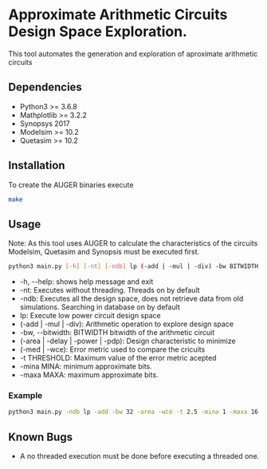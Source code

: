 # Approximate Arithmetic Circuits Design Space Exploration.

This tool automates the generation and exploration of aproximate arithmetic circuits

## Dependencies

* Python3 >= 3.6.8
* Mathplotlib >= 3.2.2
* Synopsys 2017
* Modelsim >= 10.2
* Quetasim >= 10.2

## Installation

To create the AUGER binaries execute

```bash
make
```

## Usage

Note: As this tool uses AUGER to calculate the characteristics of the circuits Modelsim, Quetasim and Synopsis must be executed first.

```bash
python3 main.py [-h] [-nt] [-ndb] lp (-add | -mul | -div) -bw BITWIDTH (-area | -delay | -power | -pdp) (-med | -wce) [-t THRESHOLD] [-mina MINA] [-maxa MAXA]
```

* -h, --help:  shows help message and exit
* -nt: Executes without threading. Threads on by default
* -ndb: Executes all the design space, does not retrieve data from old simulations. Searching in database on by default
* lp: Execute low power circuit design space
* (-add | -mul | -div): Arithmetic operation to explore design space
* -bw, --bitwidth: BITWIDTH bitwidth of the arithmetic circuit
* (-area | -delay | -power | -pdp): Design characteristic to minimize
* (-med | -wce): Error metric used to compare the cricuits
* -t THRESHOLD: Maximum value of the error metric acepted
* -mina MINA:  minimum approximate bits.
* -maxa MAXA: maximum approximate bits.

### Example 

```bash
python3 main.py -ndb lp -add -bw 32 -area -wce -t 2.5 -mina 1 -maxa 16
```

## Known Bugs

* A no threaded execution must be done before executing a threaded one.
